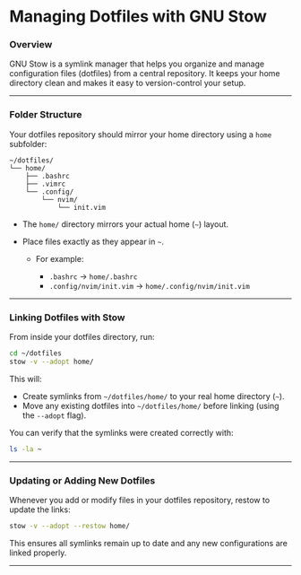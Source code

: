 # Managing Dotfiles with GNU Stow

### Overview

GNU Stow is a symlink manager that helps you organize and manage configuration files (dotfiles) from a central repository.
It keeps your home directory clean and makes it easy to version-control your setup.

---

### Folder Structure

Your dotfiles repository should mirror your home directory using a `home` subfolder:

```
~/dotfiles/
└── home/
    ├── .bashrc
    ├── .vimrc
    └── .config/
        └── nvim/
            └── init.vim
```

* The `home/` directory mirrors your actual home (`~`) layout.
* Place files exactly as they appear in `~`.

  * For example:

    * `.bashrc` → `home/.bashrc`
    * `.config/nvim/init.vim` → `home/.config/nvim/init.vim`

---

### Linking Dotfiles with Stow

From inside your dotfiles directory, run:

```bash
cd ~/dotfiles
stow -v --adopt home/
```

This will:

* Create symlinks from `~/dotfiles/home/` to your real home directory (`~`).
* Move any existing dotfiles into `~/dotfiles/home/` before linking (using the `--adopt` flag).

You can verify that the symlinks were created correctly with:

```bash
ls -la ~
```

---

### Updating or Adding New Dotfiles

Whenever you add or modify files in your dotfiles repository, restow to update the links:

```bash
stow -v --adopt --restow home/
```

This ensures all symlinks remain up to date and any new configurations are linked properly.

---

